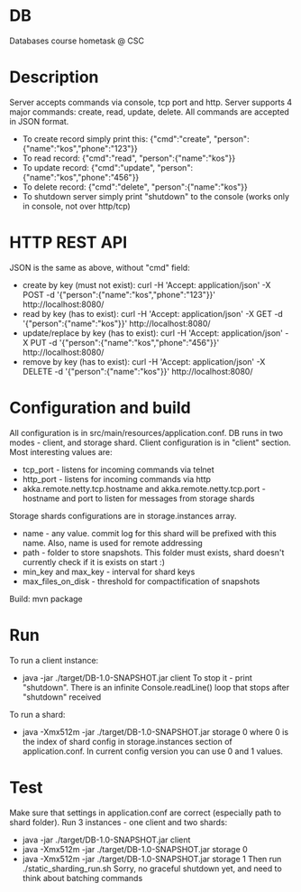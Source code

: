 DB
==

Databases course hometask @ CSC

Description
===========
Server accepts commands via console, tcp port and http.
Server supports 4 major commands: create, read, update, delete.
All commands are accepted in JSON format. 
* To create record simply print this: {"cmd":"create", "person":{"name":"kos","phone":"123"}}
* To read record: {"cmd":"read", "person":{"name":"kos"}}
* To update record: {"cmd":"update", "person":{"name":"kos","phone":"456"}}
* To delete record: {"cmd":"delete", "person":{"name":"kos"}}
* To shutdown server simply print "shutdown" to the console (works only in console, not over http/tcp)

HTTP REST API
=============
JSON is the same as above, without "cmd" field:
* create by key (must not exist): curl -H 'Accept: application/json' -X POST -d '{"person":{"name":"kos","phone":"123"}}' http://localhost:8080/
* read by key (has to exist): curl -H 'Accept: application/json' -X GET -d '{"person":{"name":"kos"}}' http://localhost:8080/
* update/replace by key (has to exist): curl -H 'Accept: application/json' -X PUT -d '{"person":{"name":"kos","phone":"456"}}' http://localhost:8080/
* remove by key (has to exist): curl -H 'Accept: application/json' -X DELETE -d '{"person":{"name":"kos"}}' http://localhost:8080/

Configuration and build
========================
All configuration is in src/main/resources/application.conf. DB runs in two modes - client, and storage shard.
Client configuration is in "client" section. Most interesting values are:
* tcp_port - listens for incoming commands via telnet
* http_port - listens for incoming commands via http
* akka.remote.netty.tcp.hostname and akka.remote.netty.tcp.port - hostname and port to listen for messages from storage shards

Storage shards configurations are in storage.instances array.
* name - any value. commit log for this shard will be prefixed with this name. Also, name is used for remote addressing
* path - folder to store snapshots. This folder must exists, shard doesn't currently check if it is exists on start :)
* min_key and max_key - interval for shard keys
* max_files_on_disk - threshold for compactification of snapshots

Build:
mvn package

Run
===
To run a client instance:
* java -jar ./target/DB-1.0-SNAPSHOT.jar client
To stop it - print "shutdown". There is an infinite Console.readLine() loop that stops after "shutdown" received

To run a shard:
* java -Xmx512m -jar ./target/DB-1.0-SNAPSHOT.jar storage 0
where 0 is the index of shard config in storage.instances section of application.conf. In current config version you can use 0 and 1 values.

Test
=====
Make sure that settings in application.conf are correct (especially path to shard folder). Run 3 instances - one client and two shards:
* java -jar ./target/DB-1.0-SNAPSHOT.jar client
* java -Xmx512m -jar ./target/DB-1.0-SNAPSHOT.jar storage 0
* java -Xmx512m -jar ./target/DB-1.0-SNAPSHOT.jar storage 1
Then run ./static_sharding_run.sh
Sorry, no graceful shutdown yet, and need to think about batching commands



